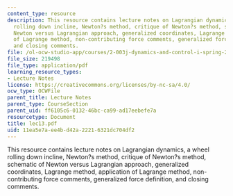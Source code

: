 ```yaml
---
content_type: resource
description: This resource contains lecture notes on Lagrangian dynamics, a wheel
  rolling down incline, Newton?s method, critique of Newton?s method, schematic of
  Newton versus Lagrangian approach, generalized coordinates, Lagrange method, application
  of Lagrange method, non-contributing force comments, generalized force definition,
  and closing comments.
file: /ol-ocw-studio-app/courses/2-003j-dynamics-and-control-i-spring-2007/11ea5e7aee4bd42a22216321dc704df2_lec13.pdf
file_size: 219498
file_type: application/pdf
learning_resource_types:
- Lecture Notes
license: https://creativecommons.org/licenses/by-nc-sa/4.0/
ocw_type: OCWFile
parent_title: Lecture Notes
parent_type: CourseSection
parent_uid: ff6105c6-0132-46bc-ca99-ad17eebefe7a
resourcetype: Document
title: lec13.pdf
uid: 11ea5e7a-ee4b-d42a-2221-6321dc704df2
---
```

This resource contains lecture notes on Lagrangian dynamics, a wheel rolling down incline, Newton?s method, critique of Newton?s method, schematic of Newton versus Lagrangian approach, generalized coordinates, Lagrange method, application of Lagrange method, non-contributing force comments, generalized force definition, and closing comments.